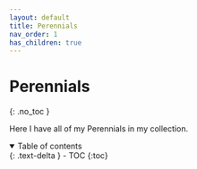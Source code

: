 ```yaml
---
layout: default
title: Perennials
nav_order: 1
has_children: true
---
```


# Perennials
{: .no_toc }

Here I have all of my Perennials in my collection.
<details open markdown="block">
  <summary>
    Table of contents
  </summary>
  {: .text-delta }
- TOC
{:toc}
</details>
